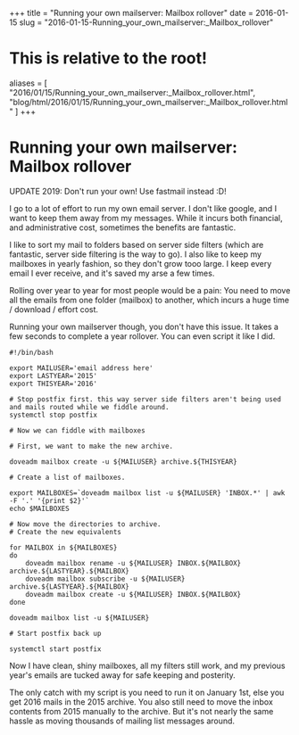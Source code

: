 +++
title = "Running your own mailserver: Mailbox rollover"
date = 2016-01-15
slug = "2016-01-15-Running_your_own_mailserver:_Mailbox_rollover"
# This is relative to the root!
aliases = [ "2016/01/15/Running_your_own_mailserver:_Mailbox_rollover.html", "blog/html/2016/01/15/Running_your_own_mailserver:_Mailbox_rollover.html" ]
+++
# Running your own mailserver: Mailbox rollover

UPDATE 2019: Don\'t run your own! Use fastmail instead :D!

I go to a lot of effort to run my own email server. I don\'t like
google, and I want to keep them away from my messages. While it incurs
both financial, and administrative cost, sometimes the benefits are
fantastic.

I like to sort my mail to folders based on server side filters (which
are fantastic, server side filtering is the way to go). I also like to
keep my mailboxes in yearly fashion, so they don\'t grow tooo large. I
keep every email I ever receive, and it\'s saved my arse a few times.

Rolling over year to year for most people would be a pain: You need to
move all the emails from one folder (mailbox) to another, which incurs a
huge time / download / effort cost.

Running your own mailserver though, you don\'t have this issue. It takes
a few seconds to complete a year rollover. You can even script it like I
did.

    #!/bin/bash

    export MAILUSER='email address here'
    export LASTYEAR='2015'
    export THISYEAR='2016'

    # Stop postfix first. this way server side filters aren't being used and mails routed while we fiddle around.
    systemctl stop postfix

    # Now we can fiddle with mailboxes

    # First, we want to make the new archive.

    doveadm mailbox create -u ${MAILUSER} archive.${THISYEAR}

    # Create a list of mailboxes.

    export MAILBOXES=`doveadm mailbox list -u ${MAILUSER} 'INBOX.*' | awk -F '.' '{print $2}'`
    echo $MAILBOXES

    # Now move the directories to archive.
    # Create the new equivalents

    for MAILBOX in ${MAILBOXES}
    do
        doveadm mailbox rename -u ${MAILUSER} INBOX.${MAILBOX} archive.${LASTYEAR}.${MAILBOX}
        doveadm mailbox subscribe -u ${MAILUSER} archive.${LASTYEAR}.${MAILBOX}
        doveadm mailbox create -u ${MAILUSER} INBOX.${MAILBOX}
    done

    doveadm mailbox list -u ${MAILUSER}

    # Start postfix back up

    systemctl start postfix

Now I have clean, shiny mailboxes, all my filters still work, and my
previous year\'s emails are tucked away for safe keeping and posterity.

The only catch with my script is you need to run it on January 1st, else
you get 2016 mails in the 2015 archive. You also still need to move the
inbox contents from 2015 manually to the archive. But it\'s not nearly
the same hassle as moving thousands of mailing list messages around.
